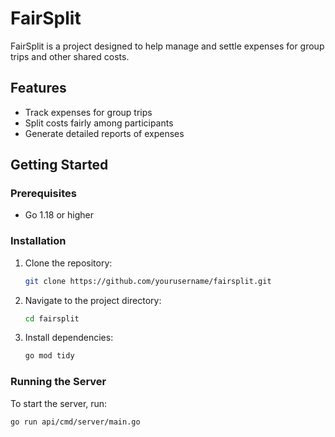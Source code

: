 ﻿# FairSplit

FairSplit is a project designed to help manage and settle expenses for group trips and other shared costs.

## Features

- Track expenses for group trips
- Split costs fairly among participants
- Generate detailed reports of expenses

## Getting Started

### Prerequisites

- Go 1.18 or higher

### Installation

1. Clone the repository:
    ```sh
    git clone https://github.com/yourusername/fairsplit.git
    ```
2. Navigate to the project directory:
    ```sh
    cd fairsplit
    ```
3. Install dependencies:
    ```sh
    go mod tidy
    ```

### Running the Server

To start the server, run:
```sh
go run api/cmd/server/main.go